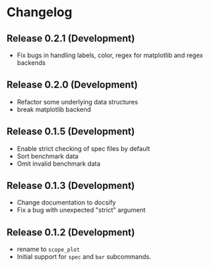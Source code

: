 Changelog
=========

Release 0.2.1 (Development)
---------------------------

* Fix bugs in handling labels, color, regex for matplotlib and regex backends

Release 0.2.0 (Development)
---------------------------

* Refactor some underlying data structures
* break matplotlib backend

Release 0.1.5 (Development)
---------------------------

* Enable strict checking of spec files by default
* Sort benchmark data
* Omit invalid benchmark data

Release 0.1.3 (Development)
---------------------------

* Change documentation to docsify
* Fix a bug with unexpected "strict" argument

Release 0.1.2 (Development)
---------------------------

* rename to `scope_plot`
* Initial support for `spec` and `bar` subcommands.
